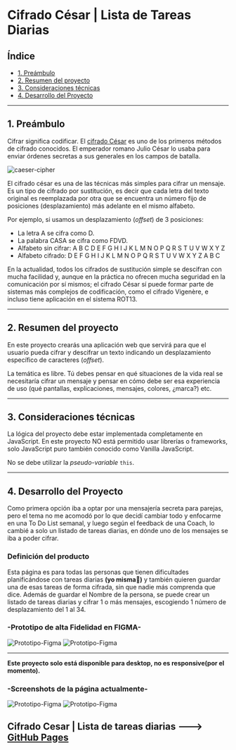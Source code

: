 # Cifrado César | Lista de Tareas Diarias

## Índice

* [1. Preámbulo](#1-preámbulo)
* [2. Resumen del proyecto](#2-resumen-del-proyecto)
* [3. Consideraciones técnicas](#3-consideraciones-técnicas)
* [4. Desarrollo del Proyecto](#4-desarrollo-del-proyecto)

***

## 1. Preámbulo

Cifrar significa codificar. El [cifrado César](https://en.wikipedia.org/wiki/Caesar_cipher) es uno de los primeros métodos de cifrado conocidos. El emperador romano Julio César lo usaba para enviar órdenes secretas a sus generales en los campos de
batalla.

![caeser-cipher](https://upload.wikimedia.org/wikipedia/commons/thumb/2/2b/Caesar3.svg/2000px-Caesar3.svg.png)

El cifrado césar es una de las técnicas más simples para cifrar un mensaje. Es un tipo de cifrado por sustitución, es decir que cada letra del texto original es reemplazada por otra que se encuentra un número fijo de posiciones (desplazamiento) más adelante en el mismo alfabeto.

Por ejemplo, si usamos un desplazamiento (_offset_) de 3 posiciones:

* La letra A se cifra como D.
* La palabra CASA se cifra como FDVD.
* Alfabeto sin cifrar: A B C D E F G H I J K L M N O P Q R S T U V W X Y Z
* Alfabeto cifrado: D E F G H I J K L M N O P Q R S T U V W X Y Z A B C

En la actualidad, todos los cifrados de sustitución simple se descifran con
mucha facilidad y, aunque en la práctica no ofrecen mucha seguridad en la
comunicación por sí mismos; el cifrado César sí puede formar parte de sistemas
más complejos de codificación, como el cifrado Vigenère, e incluso tiene
aplicación en el sistema ROT13.

***
## 2. Resumen del proyecto

En este proyecto crearás una aplicación web que servirá para que el usuario pueda cifrar y descifrar un texto indicando un desplazamiento específico de caracteres (_offset_).

La temática es libre. Tú debes pensar en qué situaciones de la vida real se
necesitaría cifrar un mensaje y pensar en cómo debe ser esa experiencia de uso
(qué pantallas, explicaciones, mensajes, colores, ¿marca?) etc.
***
## 3. Consideraciones técnicas

La lógica del proyecto debe estar implementada completamente en JavaScript. En este proyecto NO está permitido usar librerías o frameworks, solo JavaScript puro también conocido como Vanilla JavaScript.

No se debe utilizar la _pseudo-variable_ `this`.
***
## 4. Desarrollo del Proyecto

Como primera opción iba a optar por una mensajería secreta para parejas, pero el tema no me acomodó por lo que decidí cambiar todo y enfocarme en una To Do List semanal, y luego según el feedback de una Coach, lo cambié a solo un listado de tareas diarias, en dónde uno de los mensajes se iba a poder cifrar.

### **Definición del producto**

Esta página es para todas las personas que tienen dificultades planificándose con tareas diarias **(yo misma🤭)** y también quieren guardar una de esas tareas de forma cifrada, sin que nadie más comprenda que dice. Además de guardar el Nombre de la persona, se puede crear un listado de tareas diarias y cifrar 1 o más mensajes, escogiendo 1 número de desplazamiento del 1 al 34.



### **-Prototipo de alta Fidelidad en FIGMA-**
![Prototipo-Figma](https://i.imgur.com/WX4SD68.png)
![Prototipo-Figma](https://i.imgur.com/LThPVKE.png)

***
**Este proyecto solo está disponible para desktop, no es responsive(por el momento).**

### **-Screenshots de la página actualmente-**

![Prototipo-Figma](https://i.imgur.com/zIpN1Yk.png)
![Prototipo-Figma](https://i.imgur.com/Rg2LD8q.png)

## Cifrado Cesar | Lista de tareas diarias ---> [GitHub Pages](https://chillymedina.github.io/SCL015-cipher/src/index.html)